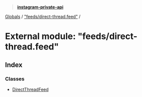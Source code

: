 > **[instagram-private-api](../README.md)**

[Globals](../globals.md) / ["feeds/direct-thread.feed"](_feeds_direct_thread_feed_.md) /

# External module: "feeds/direct-thread.feed"

## Index

### Classes

* [DirectThreadFeed](../classes/_feeds_direct_thread_feed_.directthreadfeed.md)